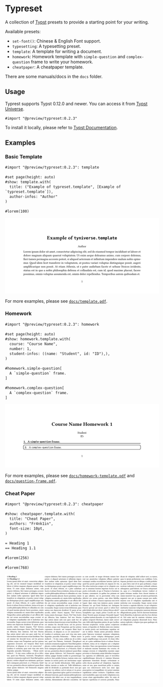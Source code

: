 # Typreset

A collection of [Typst](https://typst.app) presets to provide a starting point for your writing.

Available presets:

- `set-font()`: Chinese & English Font support.
- `typesetting`: A typesetting preset.
- `template`: A template for writing a document.
- `homework`: Homework template with `simple-question` and `complex-question` frame to write your homework.
- `cheatpaper`: A cheatpaper template.

There are some manuals/docs in the `docs` folder.

## Usage

Typrest supports Typst 0.12.0 and newer. You can access it from [Typst Universe](https://typst.app/universe).

```typ
#import "@preview/typreset:0.2.3"
```

To install it locally, please refer to [Typst Documentation](https://github.com/typst/packages#local-packages).

## Examples

### Basic Template

```typ
#import "@preview/typreset:0.2.3": template

#set page(height: auto)
#show: template.with(
  title: ("Example of typreset.template", [Example of `typreset.template`]),
  author-infos: "Author"
)

#lorem(100)
```

![template.png](./assets/template.png)

For more examples, please see [`docs/template.pdf`](./docs/template.pdf).

### Homework

```typ
#import "@preview/typreset:0.2.3": homework

#set page(height: auto)
#show: homework.template.with(
  course: "Course Name",
  number: 1,
  student-infos: ((name: "Student", id: "ID"),),
)

#homework.simple-question[
  A `simple-question` frame.
]

#homework.complex-question[
  A `complex-question` frame.
]
```

![homework.png](./assets/homework.png)

For more examples, please see [`docs/homework-template.pdf`](./docs/homework-template.pdf) and [`docs/question-frame.pdf`](./docs/question-frame.pdf).

### Cheat Paper

```typ
#import "@preview/typreset:0.2.3": cheatpaper

#show: cheatpaper.template.with(
  title: "Cheat Paper",
  authors: "Fr4nk1in",
  font-size: 10pt,
)

= Heading 1
== Heading 1.1

#lorem(256)

#lorem(768)
```

![cheatpaper.png](./assets/cheatpaper.png)
